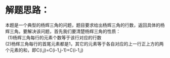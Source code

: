 解题思路：
===
本题是一个典型的杨辉三角的问题，题目要求给出杨辉三角的行数，返回具体的杨辉三角。要解决该问题，首先我们要清楚杨辉三角的性质：<br>
    (1)杨辉三角每行的元素个数等于该行对应的行数<br>
    (2)杨辉三角每行的首尾元素都是1，其它的元素等于各自对应的上一行正上方的两个元素的和，即C(i,j)=C(i-1,j-1)+C(i-1,j)
